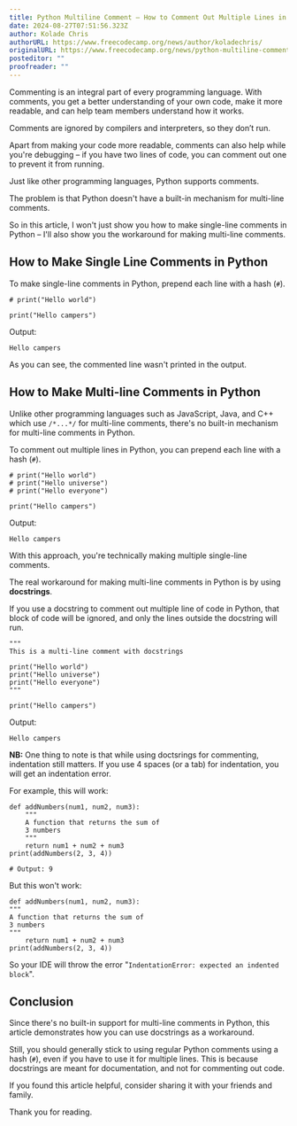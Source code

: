 ```yaml
---
title: Python Multiline Comment – How to Comment Out Multiple Lines in Python
date: 2024-08-27T07:51:56.323Z
author: Kolade Chris
authorURL: https://www.freecodecamp.org/news/author/koladechris/
originalURL: https://www.freecodecamp.org/news/python-multiline-comment-how-to-comment-out-multiple-lines-in-python/
posteditor: ""
proofreader: ""
---
```


Commenting is an integral part of every programming language. With comments, you get a better understanding of your own code, make it more readable, and can help team members understand how it works.

<!-- more -->

Comments are ignored by compilers and interpreters, so they don’t run.

Apart from making your code more readable, comments can also help while you're debugging – if you have two lines of code, you can comment out one to prevent it from running.

Just like other programming languages, Python supports comments.

The problem is that Python doesn't have a built-in mechanism for multi-line comments.

So in this article, I won't just show you how to make single-line comments in Python – I'll also show you the workaround for making multi-line comments.

## How to Make Single Line Comments in Python

To make single-line comments in Python, prepend each line with a hash (`#`).

```
# print("Hello world")

print("Hello campers")
```

Output:

```
Hello campers
```

As you can see, the commented line wasn't printed in the output.

## How to Make Multi-line Comments in Python

Unlike other programming languages such as JavaScript, Java, and C++ which use `/*...*/` for multi-line comments, there's no built-in mechanism for multi-line comments in Python.

To comment out multiple lines in Python, you can prepend each line with a hash (`#`).

```
# print("Hello world")
# print("Hello universe")
# print("Hello everyone")

print("Hello campers")
```

Output:

```
Hello campers
```

With this approach, you're technically making multiple single-line comments.

The real workaround for making multi-line comments in Python is by using **docstrings**.

If you use a docstring to comment out multiple line of code in Python, that block of code will be ignored, and only the lines outside the docstring will run.

```
"""
This is a multi-line comment with docstrings

print("Hello world")
print("Hello universe")
print("Hello everyone")
"""

print("Hello campers")
```

Output:

```
Hello campers
```

**NB:** One thing to note is that while using doctsrings for commenting, indentation still matters. If you use 4 spaces (or a tab) for indentation, you will get an indentation error.

For example, this will work:

```
def addNumbers(num1, num2, num3):
    """
    A function that returns the sum of
    3 numbers
    """
    return num1 + num2 + num3
print(addNumbers(2, 3, 4))

# Output: 9
```

But this won't work:

```
def addNumbers(num1, num2, num3):
"""
A function that returns the sum of
3 numbers
"""
    return num1 + num2 + num3
print(addNumbers(2, 3, 4))
```

So your IDE will throw the error "`IndentationError: expected an indented block`".

## Conclusion

Since there's no built-in support for multi-line comments in Python, this article demonstrates how you can use docstrings as a workaround.

Still, you should generally stick to using regular Python comments using a hash (`#`), even if you have to use it for multiple lines. This is because docstrings are meant for documentation, and not for commenting out code.

If you found this article helpful, consider sharing it with your friends and family.

Thank you for reading.